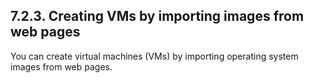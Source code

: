 ## 7.2.3. Creating VMs by importing images from web pages

You can create virtual machines (VMs) by importing operating system images from web pages.

<!-- image -->

